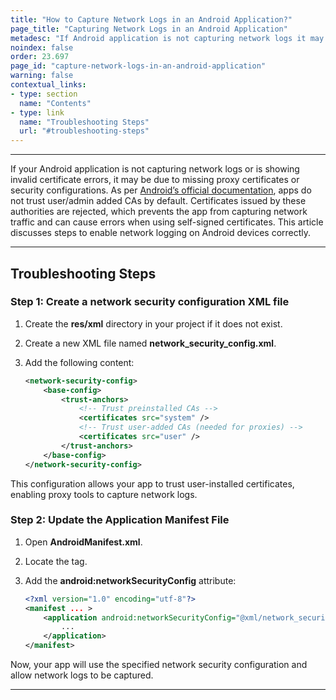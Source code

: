 ```yaml
---
title: "How to Capture Network Logs in an Android Application?"
page_title: "Capturing Network Logs in an Android Application"
metadesc: "If Android application is not capturing network logs it may be due to missing proxy certificates or security configurations. Learn how to resolve these errors."
noindex: false
order: 23.697
page_id: "capture-network-logs-in-an-android-application"
warning: false
contextual_links:
- type: section
  name: "Contents"
- type: link
  name: "Troubleshooting Steps"
  url: "#troubleshooting-steps"
---
```


---

If your Android application is not capturing network logs or is showing invalid certificate errors, it may be due to missing proxy certificates or security configurations. As per [Android’s official documentation](https://android-developers.googleblog.com/2016/07/changes-to-trusted-certificate.html), apps do not trust user/admin added CAs by default. Certificates issued by these authorities are rejected, which prevents the app from capturing network traffic and can cause errors when using self-signed certificates. This article discusses steps to enable network logging on Android devices correctly.

---

## **Troubleshooting Steps**

### **Step 1: Create a network security configuration XML file**

1. Create the **res/xml** directory in your project if it does not exist.

2. Create a new XML file named **network_security_config.xml**.

3. Add the following content:

   ```xml
   <network-security-config>
       <base-config>
           <trust-anchors>
               <!-- Trust preinstalled CAs -->
               <certificates src="system" />
               <!-- Trust user-added CAs (needed for proxies) -->
               <certificates src="user" />
           </trust-anchors>
       </base-config>
   </network-security-config>
   ```


This configuration allows your app to trust user-installed certificates, enabling proxy tools to capture network logs.


### **Step 2: Update the Application Manifest File**

1. Open **AndroidManifest.xml**.

2. Locate the <application> tag.

3. Add the **android:networkSecurityConfig** attribute:

   ```xml
   <?xml version="1.0" encoding="utf-8"?>
   <manifest ... >
       <application android:networkSecurityConfig="@xml/network_security_config">
           ...
       </application>
   </manifest>
   ```



Now, your app will use the specified network security configuration and allow network logs to be captured.

---